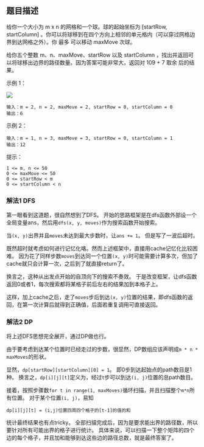## 题目描述
给你一个大小为 m x n 的网格和一个球。球的起始坐标为 [startRow, startColumn] 。你可以将球移到在四个方向上相邻的单元格内（可以穿过网格边界到达网格之外）。你 最多 可以移动 maxMove 次球。

给你五个整数 m、n、maxMove、startRow 以及 startColumn ，找出并返回可以将球移出边界的路径数量。因为答案可能非常大，返回对 109 + 7 取余 后的结果。

示例 1：

![](https://assets.leetcode.com/uploads/2021/04/28/out_of_boundary_paths_1.png)
```
输入：m = 2, n = 2, maxMove = 2, startRow = 0, startColumn = 0
输出：6
```
示例 2：

```
输入：m = 1, n = 3, maxMove = 3, startRow = 0, startColumn = 1
输出：12
```

提示：
```
1 <= m, n <= 50
0 <= maxMove <= 50
0 <= startRow < m
0 <= startColumn < n
```

### 解法1 DFS
第一眼看到这道题，很自然想到了DFS。
开始的思路框架是在dfs函数外部设一个全局变量ans，然后用`dfs(x, y, moves)`作为搜索函数开始搜索。

当`(x, y)`出界并且`moves`未达到最大步数时，让`ans += 1`。
但是写了一波后超时。

既然超时就考虑如何进行记忆化咯。然而上述框架中，直接用cache记忆化比较困难。
因为花了同样步数`moves`到达同一个位置`(x, y)`时可能需要计算多次，但加了cache就只会计算一次，之后到了就直接return了。

换言之，这种从出发点开始的自顶向下的搜索不奏效。
于是改变框架，让dfs函数返回0或者1，每次搜索都将某格子前后左右的结果加到本格子上。

这样，加上cache之后，走了`moves`步后到达`(x, y)`位置的结果，即dfs函数的返回，在第一次计算后就得到正确值，后面若重复调用可直接返回。

### 解法2 DP
将上述DFS思想完全展开，通过DP做也行。

由于要考虑到达某个位置时已经走过的步数，很显然，DP数组应该声明成`m * n * maxMoves`的形状。

显然，`dp[startRow][startColumn][0] = 1`。
即0步到达起始点的path数目是1种。
换言之，`dp[i][j][t]`定义为，经过`t`步可以到达`(i, j)`位置的总path数目。

接着，按照步骤数`for t in range(1, maxMoves)`循环扫描，并且扫描整个`m*n`所有位置。
对于某个位置`(i, j)`，易知
```text
dp[i][j][t] = (i,j)位置四周四个格子的[t-1]的值的和 
```

统计最终结果也有点tricky。
全部扫描完成后，因为是要求能出界的路径数，所以要针对所有可能出界的格子进行统计。
具体来说，可以扫描一下整个矩阵的四个边的每个格子，并且加和能够到达这些边的路径总数，就是最终答案了。